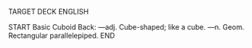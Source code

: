 TARGET DECK
ENGLISH

START
Basic
Cuboid
Back: —adj. Cube-shaped; like a cube. —n. Geom. Rectangular parallelepiped.
END
